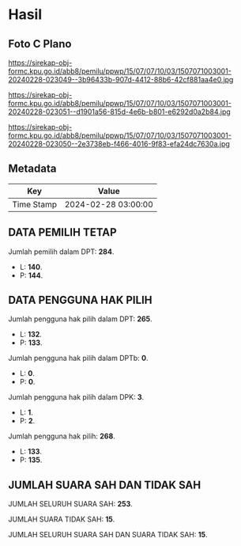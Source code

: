 # Hasil

## Foto C Plano

https://sirekap-obj-formc.kpu.go.id/abb8/pemilu/ppwp/15/07/07/10/03/1507071003001-20240228-023049--3b96433b-907d-4412-88b6-42cf881aa4e0.jpg

https://sirekap-obj-formc.kpu.go.id/abb8/pemilu/ppwp/15/07/07/10/03/1507071003001-20240228-023051--d1901a56-815d-4e6b-b801-e6292d0a2b84.jpg

https://sirekap-obj-formc.kpu.go.id/abb8/pemilu/ppwp/15/07/07/10/03/1507071003001-20240228-023050--2e3738eb-f466-4016-9f83-efa24dc7630a.jpg


## Metadata

| Key        | Value               |
| ---------- | ------------------- |
| Time Stamp | 2024-02-28 03:00:00 |


## DATA PEMILIH TETAP

Jumlah pemilih dalam DPT: **284**.
 * L: **140**.
 * P: **144**.

## DATA PENGGUNA HAK PILIH

Jumlah pengguna hak pilih dalam DPT: **265**.
 * L: **132**.
 * P: **133**.

Jumlah pengguna hak pilih dalam DPTb: **0**.
 * L: **0**.
 * P: **0**.

Jumlah pengguna hak pilih dalam DPK: **3**.
 * L: **1**.
 * P: **2**.

Jumlah pengguna hak pilih: **268**.
 * L: **133**.
 * P: **135**.

## JUMLAH SUARA SAH DAN TIDAK SAH

JUMLAH SELURUH SUARA SAH: **253**.

JUMLAH SUARA TIDAK SAH: **15**.

JUMLAH SELURUH SUARA SAH DAN SUARA TIDAK SAH: **15**.



